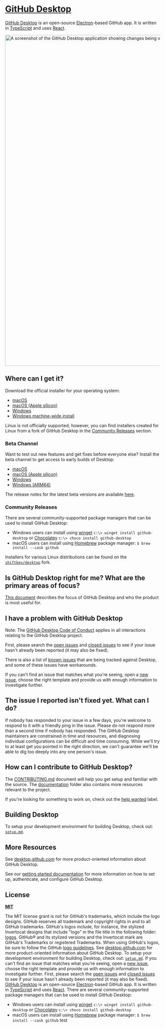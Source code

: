 # [GitHub Desktop](https://desktop.github.com)

[GitHub Desktop](https://desktop.github.com/) is an open-source
[Electron](https://www.electronjs.org/)-based GitHub app. It is written in
[TypeScript](https://www.typescriptlang.org) and uses
[React](https://reactjs.org/).

<picture>
  <source
    srcset="https://user-images.githubusercontent.com/634063/202742848-63fa1488-6254-49b5-af7c-96a6b50ea8af.png"
    media="(prefers-color-scheme: dark)"
  />
  <img
    width="1072"
    src="https://user-images.githubusercontent.com/634063/202742985-bb3b3b94-8aca-404a-8d8a-fd6a6f030672.png"
    alt="A screenshot of the GitHub Desktop application showing changes being viewed and committed with two attributed co-authors"
  />
</picture>

## Where can I get it?

Download the official installer for your operating system:

- [macOS](https://central.github.com/deployments/desktop/desktop/latest/darwin)
- [macOS (Apple silicon)](https://central.github.com/deployments/desktop/desktop/latest/darwin-arm64)
- [Windows](https://central.github.com/deployments/desktop/desktop/latest/win32)
- [Windows machine-wide install](https://central.github.com/deployments/desktop/desktop/latest/win32?format=msi)

Linux is not officially supported; however, you can find installers created for
Linux from a fork of GitHub Desktop in the
[Community Releases](https://github.com/desktop/desktop#community-releases)
section.

### Beta Channel

Want to test out new features and get fixes before everyone else? Install the
beta channel to get access to early builds of Desktop:

- [macOS](https://central.github.com/deployments/desktop/desktop/latest/darwin?env=beta)
- [macOS (Apple silicon)](https://central.github.com/deployments/desktop/desktop/latest/darwin-arm64?env=beta)
- [Windows](https://central.github.com/deployments/desktop/desktop/latest/win32?env=beta)
- [Windows (ARM64)](https://central.github.com/deployments/desktop/desktop/latest/win32-arm64?env=beta)

The release notes for the latest beta versions are available
[here](https://desktop.github.com/release-notes/?env=beta).

### Community Releases

There are several community-supported package managers that can be used to
install GitHub Desktop:

- Windows users can install using
  [winget](https://docs.microsoft.com/en-us/windows/package-manager/winget/)
  `c:\> winget install github-desktop` or [Chocolatey](https://chocolatey.org/)
  `c:\> choco install github-desktop`
- macOS users can install using [Homebrew](https://brew.sh/) package manager:
  `$ brew install --cask github`

Installers for various Linux distributions can be found on the
[`shiftkey/desktop`](https://github.com/shiftkey/desktop) fork.

## Is GitHub Desktop right for me? What are the primary areas of focus?

[This document](https://github.com/desktop/desktop/blob/development/docs/process/what-is-desktop.md)
describes the focus of GitHub Desktop and who the product is most useful for.

## I have a problem with GitHub Desktop

Note: The
[GitHub Desktop Code of Conduct](https://github.com/desktop/desktop/blob/development/CODE_OF_CONDUCT.md)
applies in all interactions relating to the GitHub Desktop project.

First, please search the
[open issues](https://github.com/desktop/desktop/issues?q=is%3Aopen) and
[closed issues](https://github.com/desktop/desktop/issues?q=is%3Aclosed) to see
if your issue hasn't already been reported (it may also be fixed).

There is also a list of
[known issues](https://github.com/desktop/desktop/blob/development/docs/known-issues.md)
that are being tracked against Desktop, and some of these issues have
workarounds.

If you can't find an issue that matches what you're seeing, open a
[new issue](https://github.com/desktop/desktop/issues/new/choose), choose the
right template and provide us with enough information to investigate further.

## The issue I reported isn't fixed yet. What can I do?

If nobody has responded to your issue in a few days, you're welcome to respond
to it with a friendly ping in the issue. Please do not respond more than a
second time if nobody has responded. The GitHub Desktop maintainers are
constrained in time and resources, and diagnosing individual configurations can
be difficult and time consuming. While we'll try to at least get you pointed in
the right direction, we can't guarantee we'll be able to dig too deeply into any
one person's issue.

## How can I contribute to GitHub Desktop?

The [CONTRIBUTING.md](./.github/CONTRIBUTING.md) document will help you get
setup and familiar with the source. The [documentation](docs/) folder also
contains more resources relevant to the project.

If you're looking for something to work on, check out the
[help wanted](https://github.com/desktop/desktop/issues?q=is%3Aissue+is%3Aopen+label%3A%22help%20wanted%22)
label.

## Building Desktop

To setup your development environment for building Desktop, check out:
[`setup.md`](./docs/contributing/setup.md).

## More Resources

See [desktop.github.com](https://desktop.github.com) for more product-oriented
information about GitHub Desktop.

See our
[getting started documentation](https://docs.github.com/en/desktop/overview/getting-started-with-github-desktop)
for more information on how to set up, authenticate, and configure GitHub
Desktop.

## License

**[MIT](LICENSE)**

The MIT license grant is not for GitHub's trademarks, which include the logo
designs. GitHub reserves all trademark and copyright rights in and to all GitHub
trademarks. GitHub's logos include, for instance, the stylized Invertocat
designs that include "logo" in the file title in the following folder:
[logos](app/static/logos). GitHub® and its stylized versions and the Invertocat
mark are GitHub's Trademarks or registered Trademarks. When using GitHub's
logos, be sure to follow the GitHub [logo guidelines](https://github.com/logos).
See [desktop.github.com](https://desktop.github.com) for more product-oriented
information about GitHub Desktop. To setup your development environment for
building Desktop, check out: [`setup.md`](./docs/contributing/setup.md). If you
can't find an issue that matches what you're seeing, open a
[new issue](https://github.com/desktop/desktop/issues/new/choose), choose the
right template and provide us with enough information to investigate further.
First, please search the
[open issues](https://github.com/desktop/desktop/issues?q=is%3Aopen) and
[closed issues](https://github.com/desktop/desktop/issues?q=is%3Aclosed) to see
if your issue hasn't already been reported (it may also be fixed).
[GitHub Desktop](https://desktop.github.com/) is an open-source
[Electron](https://www.electronjs.org/)-based GitHub app. It is written in
[TypeScript](https://www.typescriptlang.org) and uses
[React](https://reactjs.org/). There are several community-supported package
managers that can be used to install GitHub Desktop:

- Windows users can install using
  [winget](https://docs.microsoft.com/en-us/windows/package-manager/winget/)
  `c:\> winget install github-desktop` or [Chocolatey](https://chocolatey.org/)
  `c:\> choco install github-desktop`
- macOS users can install using [Homebrew](https://brew.sh/) package manager:
  `$ brew install --cask github` test
